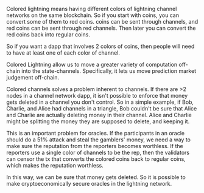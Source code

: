 Colored lightning means having different colors of lightning channel networks on the same blockchain.
So if you start with coins, you can convert some of them to red coins. coins can be sent through channels, and red coins can be sent through red channels. Then later you can convert the red coins back into regular coins.

So if you want a dapp that involves 2 colors of coins, then people will need to have at least one of each color of channel.

Colored Lightning allow us to move a greater variety of computation off-chain into the state-channels. Specifically, it lets us move prediction market judgement off-chain.

Colored channels solves a problem inherent to channels. If there are >2 nodes in a channel network dapp, it isn't possible to enforce that money gets deleted in a channel you don't control. So in a simple example, if Bob, Charlie, and Alice had channels in a triangle, Bob couldn't be sure that Alice and Charlie are actually deleting money in their channel.
Alice and Charlie might be splitting the money they are supposed to delete, and keeping it.

This is an important problem for oracles. If the participants in an oracle should do a 51% attack and steal the gamblers' money, we need a way to make sure the reputation from the reporters becomes worthless.
If the reporters use a single color of channels to be the rep, then the validators can censor the tx that converts the colored coins back to regular coins, which makes the reputation worthless.

In this way, we can be sure that money gets deleted. So it is possible to make cryptoeconomically secure oracles in the lightning network.